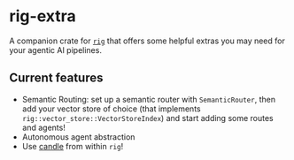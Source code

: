 # rig-extra
A companion crate for [`rig`](https://github.com/0xPlaygrounds/rig) that offers some helpful extras you may need for your agentic AI pipelines.

## Current features
- Semantic Routing: set up a semantic router with `SemanticRouter`, then add your vector store of choice (that implements `rig::vector_store::VectorStoreIndex`) and start adding some routes and agents!
- Autonomous agent abstraction
- Use [candle](https://github.com/huggingface/candle) from within `rig`!
